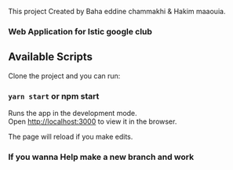 This project Created by Baha eddine chammakhi & Hakim maaouia.
### Web Application for Istic google club 

## Available Scripts

Clone the project and  you can run:

### `yarn start` or npm start 

Runs the app in the development mode.<br />
Open [http://localhost:3000](http://localhost:3000) to view it in the browser.

The page will reload if you make edits.<br />

### If you wanna Help make a new branch and work 




